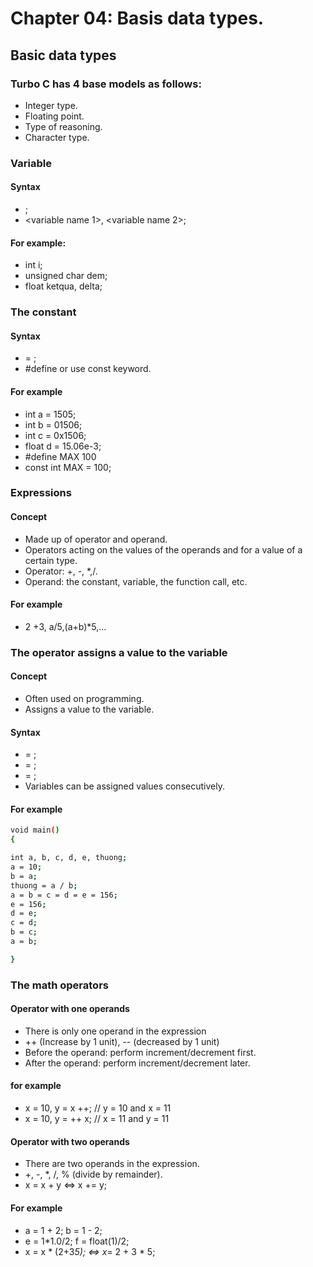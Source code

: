 # Chapter 04: Basis data types.
## Basic data types
### Turbo C has 4 base models as follows:
- Integer type.
- Floating point.
- Type of reasoning.
- Character type.
### Variable
#### Syntax
- <type> <variable name>;
- <type> <variable name 1>, <variable name 2>;
#### For example:
- int i;
- unsigned char dem;
- float ketqua, delta;
### The constant
#### Syntax
- <type> <the constant name> = <value>;
- #define <the constant name> <value> or use const keyword.
#### For example
- int a = 1505;
- int b = 01506;
- int c = 0x1506;
- float d = 15.06e-3;
- #define MAX 100
- const int MAX = 100;
### Expressions 
#### Concept
- Made up of operator and operand.
- Operators acting on the values of the operands
and for a value of a certain type.
- Operator: +, -, *,/.
- Operand: the constant, variable, the function call, etc.
#### For example
- 2 +3, a/5,(a+b)*5,...
### The operator assigns a value to the variable
#### Concept
- Often used on programming.
- Assigns a value to the variable.
#### Syntax
- <variable> = <value>;
- <variable> = <variable>;
- <variable> = <the constant>;
- Variables can be assigned values consecutively.
#### For example
``` sh
void main()
{

int a, b, c, d, e, thuong;
a = 10;
b = a;
thuong = a / b;
a = b = c = d = e = 156;
e = 156;
d = e;
c = d;
b = c;
a = b;

}
```
### The math operators
#### Operator with one operands
- There is only one operand in the expression
- ++ (Increase by 1 unit), -- (decreased by 1 unit)
- Before the operand: perform increment/decrement first.
- After the operand: perform increment/decrement later.
#### for example
- x = 10, y = x ++; // y = 10 and x = 11
- x = 10, y = ++ x; // x = 11 and y = 11
#### Operator with two operands
- There are two operands in the expression.
- +, -, *, /, % (divide by remainder).
- x = x + y <=> x += y;
#### For example
- a = 1 + 2; b = 1 - 2;
- e = 1*1.0/2; f = float(1)/2;
- x = x * (2+3*5); <=> x*= 2 + 3 * 5;

